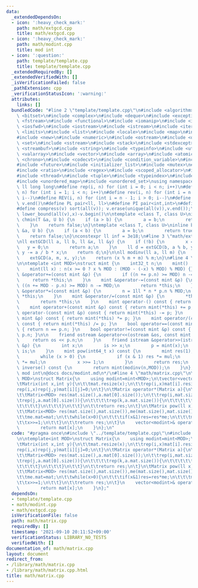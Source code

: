```yaml
---
data:
  _extendedDependsOn:
  - icon: ':heavy_check_mark:'
    path: math/extgcd.cpp
    title: math/extgcd.cpp
  - icon: ':heavy_check_mark:'
    path: math/modint.cpp
    title: mod int
  - icon: ':question:'
    path: template/template.cpp
    title: template/template.cpp
  _extendedRequiredBy: []
  _extendedVerifiedWith: []
  _isVerificationFailed: false
  _pathExtension: cpp
  _verificationStatusIcon: ':warning:'
  attributes:
    links: []
  bundledCode: "#line 2 \"template/template.cpp\"\n#include <algorithm>\n#include\
    \ <bitset>\n#include <complex>\n#include <deque>\n#include <exception>\n#include\
    \ <fstream>\n#include <functional>\n#include <iomanip>\n#include <ios>\n#include\
    \ <iosfwd>\n#include <iostream>\n#include <istream>\n#include <iterator>\n#include\
    \ <limits>\n#include <list>\n#include <locale>\n#include <map>\n#include <memory>\n\
    #include <new>\n#include <numeric>\n#include <ostream>\n#include <queue>\n#include\
    \ <set>\n#include <sstream>\n#include <stack>\n#include <stdexcept>\n#include\
    \ <streambuf>\n#include <string>\n#include <typeinfo>\n#include <utility>\n#include\
    \ <valarray>\n#include <vector>\n#include <array>\n#include <atomic>\n#include\
    \ <chrono>\n#include <codecvt>\n#include <condition_variable>\n#include <forward_list>\n\
    #include <future>\n#include <initializer_list>\n#include <mutex>\n#include <random>\n\
    #include <ratio>\n#include <regex>\n#include <scoped_allocator>\n#include <system_error>\n\
    #include <thread>\n#include <tuple>\n#include <typeindex>\n#include <type_traits>\n\
    #include <unordered_map>\n#include <unordered_set>\nusing namespace std;\n#define\
    \ ll long long\n#define rep(i, n) for (int i = 0; i < n; i++)\n#define REP(i,\
    \ n) for (int i = 1; i < n; i++)\n#define rev(i, n) for (int i = n - 1; i >= 0;\
    \ i--)\n#define REV(i, n) for (int i = n - 1; i > 0; i--)\n#define all(v) v.begin(),\
    \ v.end()\n#define PL pair<ll, ll>\n#define PI pair<int,int>\n#define len(s) (int)s.size()\n\
    #define compress(v) sort(all(v)); v.erase(unique(all(v)),v.end());\n#define comid(v,x)\
    \ lower_bound(all(v),x)-v.begin()\n\ntemplate <class T, class U>\ninline bool\
    \ chmin(T &a, U b) {\n    if (a > b) {\n        a = b;\n        return true;\n\
    \    }\n    return false;\n}\ntemplate <class T, class U>\ninline bool chmax(T\
    \ &a, U b) {\n    if (a < b) {\n        a = b;\n        return true;\n    }\n\
    \    return false;\n}\nconstexpr ll inf = 3e18;\n#line 3 \"math/extgcd.cpp\"\n\
    \nll extGCD(ll a, ll b, ll &x, ll &y) {\n    if (!b) {\n        x = 1;\n     \
    \   y = 0;\n        return a;\n    }\n    ll d = extGCD(b, a % b, y, x);\n   \
    \ y -= a / b * x;\n    return d;\n}\n\nll modinv(ll a, ll m) {\n    ll x, y;\n\
    \    extGCD(a, m, x, y);\n    return (x % m + m) % m;\n}\n#line 4 \"math/modint.cpp\"\
    \n\ntemplate <int MOD>\nstruct mint {\n    int32_t n;\n    mint() : n(0) {}\n\
    \    mint(ll x) : n(x >= 0 ? x % MOD : (MOD - (-x) % MOD) % MOD) {}\n\n    mint\
    \ &operator+=(const mint &p) {\n        if ((n += p.n) >= MOD) n -= MOD;\n   \
    \     return *this;\n    }\n    mint &operator-=(const mint &p) {\n        if\
    \ ((n += MOD - p.n) >= MOD) n -= MOD;\n        return *this;\n    }\n    mint\
    \ &operator*=(const mint &p) {\n        n = 1ll * n * p.n % MOD;\n        return\
    \ *this;\n    }\n    mint &operator/=(const mint &p) {\n        *this *= p.inverse();\n\
    \        return *this;\n    }\n    mint operator-() const { return mint(-n); }\n\
    \    mint operator+(const mint &p) const { return mint(*this) += p; }\n    mint\
    \ operator-(const mint &p) const { return mint(*this) -= p; }\n    mint operator*(const\
    \ mint &p) const { return mint(*this) *= p; }\n    mint operator/(const mint &p)\
    \ const { return mint(*this) /= p; }\n    bool operator==(const mint &p) const\
    \ { return n == p.n; }\n    bool operator!=(const mint &p) const { return n !=\
    \ p.n; }\n\n    friend ostream &operator<<(ostream &os, const mint &p) {\n   \
    \     return os << p.n;\n    }\n    friend istream &operator>>(istream &is, mint\
    \ &p) {\n        int x;\n        is >> x;\n        p = mint(x);\n        return\
    \ is;\n    }\n    mint pow(int64_t x) const {\n        mint res(1), mul(n);\n\
    \        while (x > 0) {\n            if (x & 1) res *= mul;\n            mul\
    \ *= mul;\n            x >>= 1;\n        }\n        return res;\n    }\n    mint\
    \ inverse() const {\n        return mint(modinv(n,MOD));\n    }\n};\n/*\n@brief\
    \ mod int\n@docs docs/modint.md\n*/\n#line 4 \"math/matrix.cpp\"\n\ntemplate<int\
    \ MOD>\nstruct Matrix{\n    using modint=mint<MOD>;\n\tvector<vector<modint>>mat;\n\
    \tMatrix(int x,int y){\n\t\tmat.resize(x);\n\t\trep(i,x)mat[i].resize(y);\n\t\t\
    rep(i,x)rep(j,y)mat[i][j]=0;\n\t}\n\tMatrix operator*(Matrix a){\n\t\tassert(mat[0].size()==a.mat.size());\n\
    \t\tMatrix<MOD> res(mat.size(),a.mat[0].size());\n\t\trep(i,mat.size()){\n\t\t\
    \trep(j,a.mat[0].size()){\n\t\t\t\trep(k,a.mat.size()){\n\t\t\t\t\tres.mat[i][j]+=mat[i][k]*a.mat[k][j];\n\
    \t\t\t\t}\n\t\t\t}\n\t\t}\n\t\treturn res;\n\t}\n\tMatrix pow(ll x){\n\t\tassert(mat.size()==mat[0].size());\n\
    \t\tMatrix<MOD> res(mat.size(),mat.size()),me(mat.size(),mat.size());\n\t\trep(i,mat.size())res.mat[i][i]=1;\n\
    \t\tme.mat=mat;\n\t\twhile(x>0){\n\t\t\tif(x&1)res=res*me;\n\t\t\tme=me*me;\n\t\
    \t\tx>>=1;\n\t\t}\n\t\treturn res;\n\t}\n    vector<modint>& operator[](int x){\n\
    \        return mat[x];\n    }\n};\n"
  code: "#pragma once\n#include \"../template/template.cpp\"\n#include \"modint.cpp\"\
    \n\ntemplate<int MOD>\nstruct Matrix{\n    using modint=mint<MOD>;\n\tvector<vector<modint>>mat;\n\
    \tMatrix(int x,int y){\n\t\tmat.resize(x);\n\t\trep(i,x)mat[i].resize(y);\n\t\t\
    rep(i,x)rep(j,y)mat[i][j]=0;\n\t}\n\tMatrix operator*(Matrix a){\n\t\tassert(mat[0].size()==a.mat.size());\n\
    \t\tMatrix<MOD> res(mat.size(),a.mat[0].size());\n\t\trep(i,mat.size()){\n\t\t\
    \trep(j,a.mat[0].size()){\n\t\t\t\trep(k,a.mat.size()){\n\t\t\t\t\tres.mat[i][j]+=mat[i][k]*a.mat[k][j];\n\
    \t\t\t\t}\n\t\t\t}\n\t\t}\n\t\treturn res;\n\t}\n\tMatrix pow(ll x){\n\t\tassert(mat.size()==mat[0].size());\n\
    \t\tMatrix<MOD> res(mat.size(),mat.size()),me(mat.size(),mat.size());\n\t\trep(i,mat.size())res.mat[i][i]=1;\n\
    \t\tme.mat=mat;\n\t\twhile(x>0){\n\t\t\tif(x&1)res=res*me;\n\t\t\tme=me*me;\n\t\
    \t\tx>>=1;\n\t\t}\n\t\treturn res;\n\t}\n    vector<modint>& operator[](int x){\n\
    \        return mat[x];\n    }\n};"
  dependsOn:
  - template/template.cpp
  - math/modint.cpp
  - math/extgcd.cpp
  isVerificationFile: false
  path: math/matrix.cpp
  requiredBy: []
  timestamp: '2021-09-10 20:11:52+09:00'
  verificationStatus: LIBRARY_NO_TESTS
  verifiedWith: []
documentation_of: math/matrix.cpp
layout: document
redirect_from:
- /library/math/matrix.cpp
- /library/math/matrix.cpp.html
title: math/matrix.cpp
---
```

